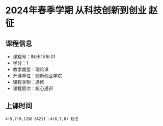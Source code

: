 # 2024年春季学期 从科技创新到创业 赵征






## 课程信息

- 课程号：INEE1516.01
- 学分：1
- 教学类型：理论课
- 开课单位：创新创业学院
- 课程类别：通修
- 课程层次：核心通识

## 上课时间

```
4~5,7~9,12周 3A211 :4(6,7,8) 赵征
```

